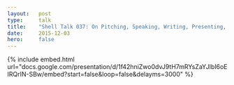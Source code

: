 ```yaml
---
layout:   post
type:     talk
title:    "Shell Talk 037: On Pitching, Speaking, Writing, Presenting, Composing, Persuading, and Inspiring"
date:     2015-12-03
hero:     false
---
```


{% include embed.html url="docs.google.com/presentation/d/1f42hniZwo0dvJ9tH7mRYsZaYJlbI6oEIRQrIN-SBw/embed?start=false&loop=false&delayms=3000" %}
